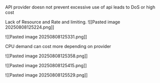 API provider doesn not prevent excessive use of api
leads to DoS or high cost

Lack of Resource and Rate and limiting. 
![[Pasted image 20250808125224.png]]

![[Pasted image 20250808125331.png]]

CPU demand can cost more depending on provider

![[Pasted image 20250808125358.png]]

![[Pasted image 20250808125415.png]]

![[Pasted image 20250808125529.png]]

